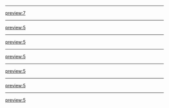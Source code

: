 - - - -
[preview:7](blog/20180115-run-docker-container-with-current-uid.md)
- - - -
[preview:5](blog/20180104-squash-with-very-first-commit.md)
- - - -
[preview:5](blog/20171211-delete-docker-containers.md)
- - - -
[preview:5](blog/20171207-device-tree-hacking.md)
- - - -
[preview:5](blog/20171014-docker-internet-recovery.md)
- - - - 
[preview:5](blog/20171007-vim-plug-nerdtree.md)
- - - -
[preview:5](blog/20171003-bash-script-dir.md)
